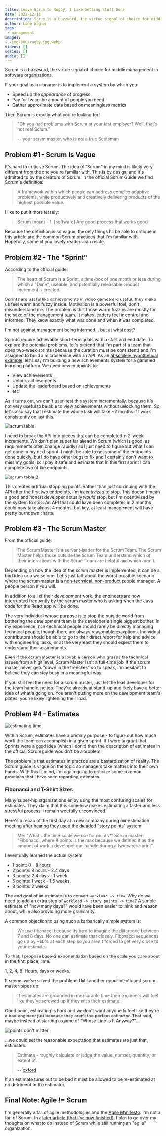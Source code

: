 ```yaml
---
title: Leave Scrum to Rugby, I Like Getting Stuff Done
date: 2022-12-11
description: Scrum is a buzzword, the virtue signal of choice for middle-management in software organizations
author: Lane Wagner
tags:
 - management
images:
- /img/800/rugby.jpg.webp
videos: []
series: []
audio: []
---
```


Scrum is a buzzword, the virtue signal of choice for middle management in software organizations.

If your goal as a manager is to implement a system by which you:

* Speed up the *appearance* of progress
* Pay for twice the amount of people you need
* Gather approximate data based on meaningless metrics

Then Scrum is exactly what you're looking for!

> "Oh you had problems with Scrum at your last employer? Well, that's not real Scrum."
> 
> -- your scrum master, who is not a true Scotsman

## Problem #1 - Scrum Is Vague

It's hard to criticize Scrum. The idea of "Scrum" in my mind is likely very different from the one you're familiar with. This is by design, and it's admitted to by the creators of Scrum. In the official [Scrum Guide](https://scrumguides.org/scrum-guide.html) we find Scrum's definition:

> A framework within which people can address complex adaptive problems, while productively and creatively delivering products of the highest possible value.

I like to put it more tersely:

> Scrum (noun) - 1. [software] Any good process that works good

Because the definition is so vague, the only things I'll be able to critique in this article are the common Scrum practices that I'm familiar with. Hopefully, some of you lovely readers can relate.

## Problem #2 - The "Sprint"

According to the official guide:

> The heart of Scrum is a Sprint, a time-box of one month or less during which a "Done", useable, and potentially releasable product Increment is created.

Sprints are useful like achievements in video games are useful; they make us feel warm and fuzzy inside. Motivation is a powerful tool, don't misunderstand me. The problem is that those warm fuzzies are mostly for the sake of the management team. It makes leaders feel in control and informed. They know exactly what was done and when it was completed.

I'm not against management being informed... but at what cost?

Sprints require achievable short-term goals with a start and end date. To explore the potential problems, let's pretend that I'm part of a team that does two-week sprints (because the duration must be consistent) and I'm assigned to build a microservice with an API. As an [absolutely hypothetical example](https://boot.dev), let's say I'm building a new achievements system for a gamified learning platform. We need new endpoints to:

* View achievements
* Unlock achievements
* Update the leaderboard based on achievements
* etc

As it turns out, we can't user-test this system incrementally, because it's not very useful to be able to view achievements without unlocking them. So, let's also say that I estimate the whole task will take ~2 months if I work consistently on just this.

![scrum table](/img/800/scrum-table.png.webp)

I need to break the API into pieces that can be completed in 2-week increments. We don't plan super far ahead in Scrum (which is good, as requirements often change rapidly) so I just need to figure out what I can get done in my next sprint. I might be able to get some of the endpoints done quickly, but I do have other bugs to fix and I certainly don't want to miss my goals, so I play it safe and estimate that in this first sprint I can complete two of the endpoints.

![scrum table 2](/img/800/scrum-table2.png.webp)

This creates artificial stopping points. Rather than just continuing with the API after the first two endpoints, I'm *incentivized* to stop. This doesn't mean a good and honest developer actually *would* stop, but I'm incentivized by the system to stop. An API that could have been completed in 2 months could now take almost 4 months, but hey, at least management will have pretty burndown charts.

## Problem #3 - The Scrum Master

From the official guide:

> The Scrum Master is a servant-leader for the Scrum Team. The Scrum Master helps those outside the Scrum Team understand which of their interactions with the Scrum Team are helpful and which aren’t.

Depending on how the idea of the scrum master is implemented, it can be a bad idea or a worse one. Let's just talk about the worst possible scenario where the scrum master is a [non-technical, non-product](https://wagslane.dev/posts/managers-that-cant-code/) people manager. A people person if you will.

In addition to all of their development work, the engineers are now interrupted frequently by the scrum master who is asking when the Java code for the React app will be done.

The very individual whose purpose is to stop the outside world from bothering the development team is the developer's single biggest bother. In my experience, non-technical people should rarely be directly managing technical people, though there are always reasonable exceptions. Individual contributors should be able to go to their direct report for help and advice with engineering tasks, or at the very least they should expect them to understand their assignments.

Even if the scrum master is a lovable person who grasps the technical issues from a high level, Scrum Master isn't a full-time job. If the scrum master never gets "down in the trenches" so to speak, I'm hesitant to believe they can stay busy in a meaningful way.

If you still feel the need for a scrum master, just let the lead developer for the team handle the job. They're already at stand-up and likely have a better idea of what's going on. You aren't putting more on the development team's plates, you're likely lightening their load.

## Problem #4 - Estimates

![estimating time](/img/800/estimating-time.png.webp)

Within Scrum, estimates have a primary purpose - to figure out how much work the team can accomplish in a given sprint. If I were to grant that Sprints were a good idea (which I don't) then the description of estimates in the official Scrum guide wouldn't be a problem.

The problem is that estimates in practice are a bastardization of reality. The Scrum guide is vague on the topic so managers take matters into their own hands. With this in mind, I'm again going to criticize some common practices that I have seen regarding estimates.

### Fibonacci and T-Shirt Sizes

Many super-hip organizations enjoy using the most confusing scales for estimates. They claim that this somehow makes estimating a faster and less stressful process. I remain woefully unconvinced.

Here's a recap of the first day at a new company during our estimation meeting after hearing they used the dreaded "story points" system:

> Me: "What's the time scale we use for points?"
> Scrum master: "Fibonacci, where 8 points is the max because we defined it as the amount of work a developer can handle during a two-week sprint".

I eventually learned the actual system.

* 1 point: 0 - 8 hours
* 2 points: 8 hours - 2.4 days
* 3 points: 2.4 days - 1 week
* 5 points: 1 week - 1.5 weeks
* 8 points: 2 weeks

The end goal of an estimate is to convert `workload -> time`. Why do we need to add an extra step of `workload -> story points -> time`? A simple estimate of "how many days?" would have been easier to think and reason about, while also providing more granularity.

A common objection to using such a barbarically simple system is:

> We use fibonacci because its hard to imagine the difference between 7 and 8 days. No one can estimate that closely. Fibonacci sequences go up by ~60% at each step so you aren't forced to get very close to your estimate.

To that, I propose base-2 exponentiation based on the scale you care about in the first place, time.

1, 2, 4, 8. Hours, days or weeks.

It seems we've solved the problem! Until another good-intentioned scrum master pipes up:

> If estimates are grounded in measurable time then engineers will feel like they've screwed up if they miss their estimate.

Good point, estimating is hard and we don't want anyone to feel like they're a bad engineer just because they aren't the perfect estimator. That said, maybe instead of starting a game of "Whose Line Is It Anyway?"...

![points don't matter](/img/800/points-dont-matter.jpeg.webp)

...we could set the reasonable expectation that estimates are just that, estimates.

> Estimate - roughly calculate or judge the value, number, quantity, or extent of.
> 
> -- [oxford](https://www.lexico.com/en/definition/estimate)

If an estimate turns out to be bad it must be allowed to be re-estimated at no detriment to the estimator.

## Final Note: Agile != Scrum

I'm generally a fan of agile methodologies and the [Agile Manifesto](https://agilemanifesto.org/). I'm not a fan of Scrum. In a [later article (that I've now finished)](/posts/kanban-vs-scrum/), I plan to go over my thoughts on what to do instead of Scrum while still running an "agile" organization.
